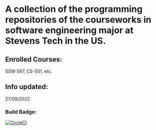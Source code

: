 # A collection of the programming repositories of the courseworks in software engineering major at Stevens Tech in the US.
## Enrolled Courses: 
SSW-567, CS-501, etc.
## Info updated:
27/09/2022
### Build Badge:
[![CircleCI](https://app.circleci.com/pipelines/github/fluencyk/Stevens.svg?style=svg)](https://app.circleci.com/pipelines/github/fluencyk/Stevens)
